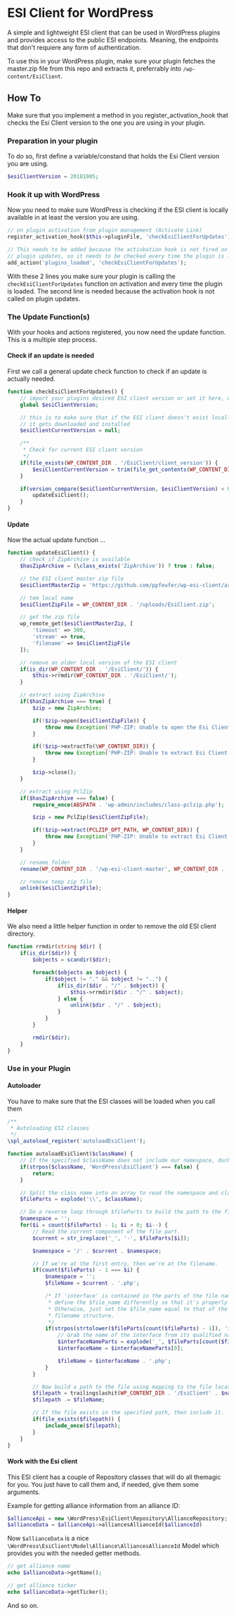 # ESI Client for WordPress

A simple and lightweight ESI client that can be used in WordPress plugins and provides access to the public ESI endpoints. Meaning, the endpoints that don't requiere any form of authentication.

To use this in your WordPress plugin, make sure your plugin fetches the master.zip file from this repo and extracts it, preferrably into `/wp-content/EsiClient`.

## How To
Make sure that you implement a method in you register_activation_hook that checks the Esi Client version to the one you are using in your plugin.

### Preparation in your plugin
To do so, first define a variable/constand that holds the Esi Client version you are using.

```php
$esiClientVersion = 20181005;
```

### Hook it up with WordPress
Now you need to make sure WordPress is checking if the ESI client is locally available in at least the version you are using.

```php
// on plugin activation from plugin management (Activate Link)
register_activation_hook($this->pluginFile, 'checkEsiClientForUpdates');

// This needs to be added because the activbation hook is not fired on
// plugin updates, so it needs to be checked every time the plugin is loaded
add_action('plugins_loaded', 'checkEsiClientForUpdates');
```

With these 2 lines you make sure your plugin is calling the `checkEsiClientForUpdates` function on activation and every time the plugin is loaded. The second line is needed because the activation hook is not called on plugin updates.

### The Update Function(s)
With your hooks and actions registered, you now need the update function. This is a multiple step process.

#### Check if an update is needed
First we call a general update check function to check if an update is actually needed.

```php
function checkEsiClientForUpdates() {
    // import your plugins desired ESI client version or set it here, what ever you like
    global $esiClientVersion;

    // this is to make sure that if the ESI client doesn't exist locally
    // it gets downloaded and installed
    $esiClientCurrentVersion = null;

    /**
     * Check for current ESI client version
     */
    if(file_exists(WP_CONTENT_DIR . '/EsiClient/client_version')) {
        $esiClientCurrentVersion = trim(file_get_contents(WP_CONTENT_DIR . '/EsiClient/client_version'));
    }

    if(version_compare($esiClientCurrentVersion, $esiClientVersion) < 0) {
        updateEsiClient();
    }
}
```

#### Update
Now the actual update function ...

```php
function updateEsiClient() {
    // check if ZipArchive is available
    $hasZipArchive = (\class_exists('ZipArchive')) ? true : false;

    // the ESI client master zip file
    $esiClientMasterZip = 'https://github.com/ppfeufer/wp-esi-client/archive/master.zip';

    // tem local name
    $esiClientZipFile = WP_CONTENT_DIR . '/uploads/EsiClient.zip';

    // get the zip file
    wp_remote_get($esiClientMasterZip, [
        'timeout' => 300,
        'stream' => true,
        'filename' => $esiClientZipFile
    ]);

    // remove an older local version of the ESI client
    if(is_dir(WP_CONTENT_DIR . '/EsiClient/')) {
        $this->rrmdir(WP_CONTENT_DIR . '/EsiClient/');
    }

    // extract using ZipArchive
    if($hasZipArchive === true) {
        $zip = new ZipArchive;

        if(!$zip->open($esiClientZipFile)) {
            throw new Exception('PHP-ZIP: Unable to open the Esi Client zip file');
        }

        if(!$zip->extractTo(\WP_CONTENT_DIR)) {
            throw new Exception('PHP-ZIP: Unable to extract Esi Client zip file');
        }

        $zip->close();
    }

    // extract using PclZip
    if($hasZipArchive === false) {
        require_once(ABSPATH . 'wp-admin/includes/class-pclzip.php');

        $zip = new PclZip($esiClientZipFile);

        if(!$zip->extract(PCLZIP_OPT_PATH, WP_CONTENT_DIR)) {
            throw new Exception('PHP-ZIP: Unable to extract Esi Client zip file');
        }
    }

    // rename folder
    rename(WP_CONTENT_DIR . '/wp-esi-client-master', WP_CONTENT_DIR . '/EsiClient/');

    // remove temp zip file
    unlink($esiClientZipFile);
}
```

#### Helper
We also need a little helper function in order to remove the old ESI client directory.

```php
function rrmdir(string $dir) {
    if(is_dir($dir)) {
        $objects = scandir($dir);

        foreach($objects as $object) {
            if($object != "." && $object != "..") {
                if(is_dir($dir . "/" . $object)) {
                    $this->rrmdir($dir . "/" . $object);
                } else {
                    unlink($dir . "/" . $object);
                }
            }
        }

        rmdir($dir);
    }
}
```

### Use in your Plugin
#### Autoloader
You have to make sure that the ESI classes will be loaded when you call them

```php
/**
 * Autoloading ESI classes
 */
\spl_autoload_register('autoloadEsiClient');

function autoloadEsiClient($className) {
    // If the specified $className does not include our namespace, duck out.
    if(strpos($className, 'WordPress\EsiClient') === false) {
        return;
    }

    // Split the class name into an array to read the namespace and class.
    $fileParts = explode('\\', $className);

    // Do a reverse loop through $fileParts to build the path to the file.
    $namespace = '';
    for($i = count($fileParts) - 1; $i > 0; $i--) {
        // Read the current component of the file part.
        $current = str_ireplace('_', '-', $fileParts[$i]);

        $namespace = '/' . $current . $namespace;

        // If we're at the first entry, then we're at the filename.
        if(count($fileParts) - 1 === $i) {
            $namespace = '';
            $fileName = $current . '.php';

            /* If 'interface' is contained in the parts of the file name, then
             * define the $file_name differently so that it's properly loaded.
             * Otherwise, just set the $file_name equal to that of the class
             * filename structure.
             */
            if(strpos(strtolower($fileParts[count($fileParts) - 1]), 'interface')) {
                // Grab the name of the interface from its qualified name.
                $interfaceNameParts = explode('_', $fileParts[count($fileParts) - 1]);
                $interfaceName = $interfaceNameParts[0];

                $fileName = $interfaceName . '.php';
            }
        }

        // Now build a path to the file using mapping to the file location.
        $filepath = trailingslashit(WP_CONTENT_DIR . '/EsiClient' . $namespace);
        $filepath .= $fileName;

        // If the file exists in the specified path, then include it.
        if(file_exists($filepath)) {
            include_once($filepath);
        }
    }
}
```

#### Work with the Esi client
This ESI client has a couple of Repository classes that will do all themagic for you. You just have to call them and, if needed, give them some arguments.

Example for getting alliance information from an alliance ID:

```php
$allianceApi = new \WordPress\EsiClient\Repository\AllianceRepository;
$allianceData = $allianceApi->alliancesAllianceId($allianceId)
```

Now `$allianceData` is a nice `\WordPress\EsiClient\Model\Alliance\AlliancesAllianceId` Model which provides you with the needed getter methods.

```php
// get alliance name
echo $allianceData->getName();

// get alliance ticker
echo $allianceData->getTicker();
```

And so on.
